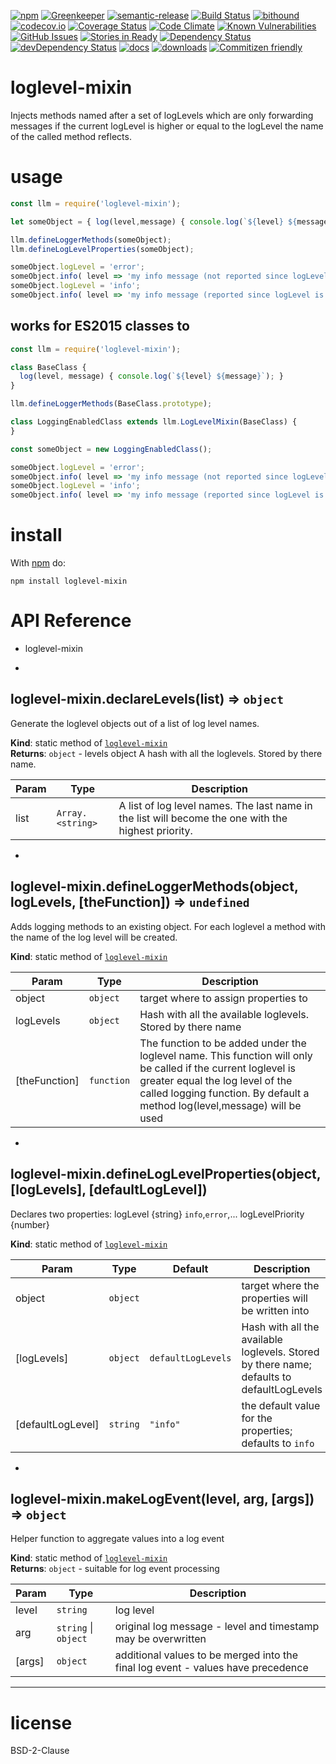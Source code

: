 [![npm](https://img.shields.io/npm/v/loglevel-mixin.svg)](https://www.npmjs.com/package/loglevel-mixin)
[![Greenkeeper](https://badges.greenkeeper.io/arlac77/loglevel-mixin.svg)](https://greenkeeper.io/)
[![semantic-release](https://img.shields.io/badge/%20%20%F0%9F%93%A6%F0%9F%9A%80-semantic--release-e10079.svg)](https://github.com/arlac77/loglevel-mixin)
[![Build Status](https://secure.travis-ci.org/arlac77/loglevel-mixin.png)](http://travis-ci.org/arlac77/loglevel-mixin)
[![bithound](https://www.bithound.io/github/arlac77/loglevel-mixin/badges/score.svg)](https://www.bithound.io/github/arlac77/loglevel-mixin)
[![codecov.io](http://codecov.io/github/arlac77/loglevel-mixin/coverage.svg?branch=master)](http://codecov.io/github/arlac77/loglevel-mixin?branch=master)
[![Coverage Status](https://coveralls.io/repos/arlac77/loglevel-mixin/badge.svg)](https://coveralls.io/r/arlac77/loglevel-mixin)
[![Code Climate](https://codeclimate.com/github/arlac77/loglevel-mixin/badges/gpa.svg)](https://codeclimate.com/github/arlac77/loglevel-mixin)
[![Known Vulnerabilities](https://snyk.io/test/github/arlac77/loglevel-mixin/badge.svg)](https://snyk.io/test/github/arlac77/loglevel-mixin)
[![GitHub Issues](https://img.shields.io/github/issues/arlac77/loglevel-mixin.svg?style=flat-square)](https://github.com/arlac77/loglevel-mixin/issues)
[![Stories in Ready](https://badge.waffle.io/arlac77/loglevel-mixin.svg?label=ready&title=Ready)](http://waffle.io/arlac77/loglevel-mixin)
[![Dependency Status](https://david-dm.org/arlac77/loglevel-mixin.svg)](https://david-dm.org/arlac77/loglevel-mixin)
[![devDependency Status](https://david-dm.org/arlac77/loglevel-mixin/dev-status.svg)](https://david-dm.org/arlac77/loglevel-mixin#info=devDependencies)
[![docs](http://inch-ci.org/github/arlac77/loglevel-mixin.svg?branch=master)](http://inch-ci.org/github/arlac77/loglevel-mixin)
[![downloads](http://img.shields.io/npm/dm/loglevel-mixin.svg?style=flat-square)](https://npmjs.org/package/loglevel-mixin)
[![Commitizen friendly](https://img.shields.io/badge/commitizen-friendly-brightgreen.svg)](http://commitizen.github.io/cz-cli/)

loglevel-mixin
==============

Injects methods named after a set of logLevels which are only forwarding messages if the current logLevel is higher or equal to the logLevel the name of the called method reflects.

usage
=====

```javascript
const llm = require('loglevel-mixin');

let someObject = { log(level,message) { console.log(`${level} ${message}`); } };

llm.defineLoggerMethods(someObject);
llm.defineLogLevelProperties(someObject);

someObject.logLevel = 'error';
someObject.info( level => 'my info message (not reported since logLevel is error)')
someObject.logLevel = 'info';
someObject.info( level => 'my info message (reported since logLevel is now info)')
```

works for ES2015 classes to
---------------------------

```javascript
const llm = require('loglevel-mixin');

class BaseClass {
  log(level, message) { console.log(`${level} ${message}`); }
}

llm.defineLoggerMethods(BaseClass.prototype);

class LoggingEnabledClass extends llm.LogLevelMixin(BaseClass) {
}

const someObject = new LoggingEnabledClass();

someObject.logLevel = 'error';
someObject.info( level => 'my info message (not reported since logLevel is error)')
someObject.logLevel = 'info';
someObject.info( level => 'my info message (reported since logLevel is now info)')
```

install
=======

With [npm](http://npmjs.org) do:

```shell
npm install loglevel-mixin
```

# API Reference
- loglevel-mixin

* <a name="module_loglevel-mixin.declareLevels"></a>

## loglevel-mixin.declareLevels(list) ⇒ <code>object</code>
Generate the loglevel objects out of a list of log level names.

**Kind**: static method of <code>[loglevel-mixin](#module_loglevel-mixin)</code>  
**Returns**: <code>object</code> - levels object A hash with all the loglevels. Stored by there name.  

| Param | Type | Description |
| --- | --- | --- |
| list | <code>Array.&lt;string&gt;</code> | A list of log level names. The last name in the list will become the one with the highest priority. |


* <a name="module_loglevel-mixin.defineLoggerMethods"></a>

## loglevel-mixin.defineLoggerMethods(object, logLevels, [theFunction]) ⇒ <code>undefined</code>
Adds logging methods to an existing object.
For each loglevel a method with the name of the log level will be created.

**Kind**: static method of <code>[loglevel-mixin](#module_loglevel-mixin)</code>  

| Param | Type | Description |
| --- | --- | --- |
| object | <code>object</code> | target where to assign properties to |
| logLevels | <code>object</code> | Hash with all the available loglevels. Stored by there name |
| [theFunction] | <code>function</code> | The function to be added under the loglevel name.        This function will only be called if the current loglevel is greater equal        the log level of the called logging function.        By default a method log(level,message) will be used |


* <a name="module_loglevel-mixin.defineLogLevelProperties"></a>

## loglevel-mixin.defineLogLevelProperties(object, [logLevels], [defaultLogLevel])
Declares two properties:
 logLevel {string} `info`,`error`,...
 logLevelPriority {number}

**Kind**: static method of <code>[loglevel-mixin](#module_loglevel-mixin)</code>  

| Param | Type | Default | Description |
| --- | --- | --- | --- |
| object | <code>object</code> |  | target where the properties will be written into |
| [logLevels] | <code>object</code> | <code>defaultLogLevels</code> | Hash with all the available loglevels. Stored by there name; defaults to defaultLogLevels |
| [defaultLogLevel] | <code>string</code> | <code>&quot;info&quot;</code> | the default value for the properties; defaults to `info` |


* <a name="module_loglevel-mixin.makeLogEvent"></a>

## loglevel-mixin.makeLogEvent(level, arg, [args]) ⇒ <code>object</code>
Helper function to aggregate values into a log event

**Kind**: static method of <code>[loglevel-mixin](#module_loglevel-mixin)</code>  
**Returns**: <code>object</code> - suitable for log event processing  

| Param | Type | Description |
| --- | --- | --- |
| level | <code>string</code> | log level |
| arg | <code>string</code> &#124; <code>object</code> | original log message - level and timestamp may be overwritten |
| [args] | <code>object</code> | additional values to be merged into the final log event - values have precedence |


* * *

license
=======

BSD-2-Clause
